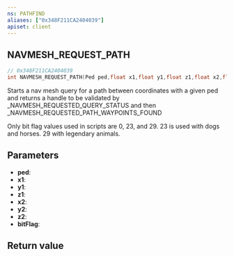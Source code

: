 ```yaml
---
ns: PATHFIND
aliases: ["0x348F211CA2404039"]
apiset: client
---
```

## NAVMESH_REQUEST_PATH

```c
// 0x348F211CA2404039
int NAVMESH_REQUEST_PATH(Ped ped,float x1,float y1,float z1,float x2,float y2,float z2,int bitFlag);
```

Starts a nav mesh query for a path between coordinates with a given ped and returns a handle to be validated by _NAVMESH_REQUESTED_QUERY_STATUS and then _NAVMESH_REQUESTED_PATH_WAYPOINTS_FOUND

Only bit flag values used in scripts are 0, 23, and 29. 23 is used with dogs and horses. 29 with legendary animals.

## Parameters
* **ped**:
* **x1**:
* **y1**:
* **z1**:
* **x2**:
* **y2**:
* **z2**:
* **bitFlag**:

## Return value


